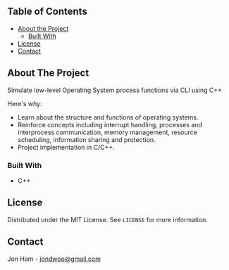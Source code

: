 <!--
*** Thanks for checking out this README Template. If you have a suggestion that would
*** make this better, please fork the repo and create a pull request or simply open
*** an issue with the tag "enhancement".
*** Thanks again! Now go create something AMAZING! :D
-->


<!-- TABLE OF CONTENTS -->
## Table of Contents

* [About the Project](#about-the-project)
  * [Built With](#built-with)
* [License](#license)
* [Contact](#contact)



<!-- ABOUT THE PROJECT -->
## About The Project

Simulate low-level Operating System process functions via CLI using C++

Here's why:
* Learn about the structure and functions of operating systems. 
* Reinforce concepts including interrupt handling, processes and interprocess communication, memory management, resource scheduling, information sharing and protection. 
* Project implementation in C/C++.

### Built With
* C++


<!-- LICENSE -->
## License

Distributed under the MIT License. See `LICENSE` for more information.



<!-- CONTACT -->
## Contact

Jon Ham - jondwoo@gmail.com





<!-- MARKDOWN LINKS & IMAGES -->
<!-- https://www.markdownguide.org/basic-syntax/#reference-style-links -->
[contributors-shield]: https://img.shields.io/github/contributors/othneildrew/Best-README-Template.svg?style=flat-square
[contributors-url]: https://github.com/hsuki/Covid19-tracker/graphs/contributors
[forks-shield]: https://img.shields.io/github/forks/othneildrew/Best-README-Template.svg?style=flat-square
[forks-url]: https://github.com/hsuki/Covid19-tracker/network/members
[stars-shield]: https://img.shields.io/github/stars/othneildrew/Best-README-Template.svg?style=flat-square
[stars-url]: https://github.com/hsuki/Covid19-tracker/stargazers
[issues-shield]: https://img.shields.io/github/issues/othneildrew/Best-README-Template.svg?style=flat-square
[issues-url]: https://github.com/hsuki/Covid19-tracker/issues
[license-shield]: https://img.shields.io/github/license/othneildrew/Best-README-Template.svg?style=flat-square
[license-url]: https://github.com/hsuki/Covid19-tracker/blob/dev/LICENSE.txt
[linkedin-shield]: https://img.shields.io/badge/-LinkedIn-black.svg?style=flat-square&logo=linkedin&colorB=555
[linkedin-url]: https://www.linkedin.com/feed/?trk=homepage-basic_google-one-tap-submit
[product-screenshot]: src/img/covid-tracker-demo.png

